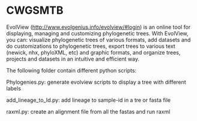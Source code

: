 # CWGSMTB

EvolView (http://www.evolgenius.info/evolview/#login) is an online tool for displaying, managing and customizing phylogenetic trees.
With EvolView, you can:
visualize phylogenetic trees of various formats,
add datasets and do customizations to phylogenetic trees,
export trees to various text (newick, nhx, phyloXML, etc) and graphic formats, and
organize trees, projects and datasets in an intuitive and efficient way.

The following folder contain different python scripts:

Phylogenies.py: generate evolview scripts to display a tree with different labels

add_lineage_to_Id.py: add lineage to sample-id in a tre or fasta file

raxml.py: create an alignment file from all the fastas and run raxml

